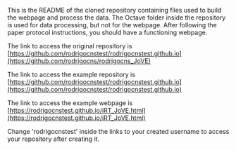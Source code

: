 This is the README of the cloned repository containing files used to build the webpage and process the data. The Octave folder inside the repository is used for data processing, but not for the webpage. After following the paper protocol instructions, you should have a functioning webpage.

The link to access the original repository is [https://github.com/rodrigocnstest/rodrigocnstest.github.io](https://github.com/rodrigocns/rodrigocns_JoVE)

The link to access the example repository is [https://github.com/rodrigocnstest/rodrigocnstest.github.io](https://github.com/rodrigocnstest/rodrigocnstest.github.io)

The link to access the example webpage is [https://rodrigocnstest.github.io/iRT_JoVE.html](https://rodrigocnstest.github.io/iRT_JoVE.html)

Change 'rodrigocnstest' inside the links to your created username to access your repository after creating it.
